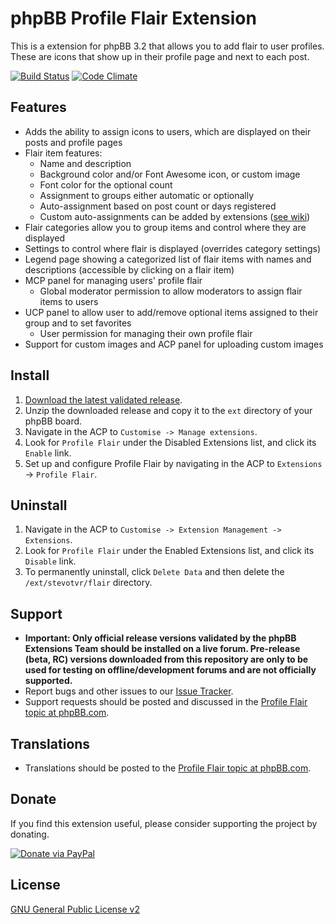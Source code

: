# phpBB Profile Flair Extension

This is a extension for phpBB 3.2 that allows you to add flair to user profiles. These are icons that show up in their profile page and next to each post.

[![Build Status](https://travis-ci.org/stevotvr/phpbb-flair.svg)](https://travis-ci.org/stevotvr/phpbb-flair)
[![Code Climate](https://codeclimate.com/github/stevotvr/phpbb-flair/badges/gpa.svg)](https://codeclimate.com/github/stevotvr/phpbb-flair)

## Features

* Adds the ability to assign icons to users, which are displayed on their posts and profile pages
* Flair item features:
    * Name and description
    * Background color and/or Font Awesome icon, or custom image
    * Font color for the optional count
    * Assignment to groups either automatic or optionally
    * Auto-assignment based on post count or days registered
    * Custom auto-assignments can be added by extensions ([see wiki](https://github.com/stevotvr/phpbb-flair/wiki/Custom-triggers))
* Flair categories allow you to group items and control where they are displayed
* Settings to control where flair is displayed (overrides category settings)
* Legend page showing a categorized list of flair items with names and descriptions (accessible by clicking on a flair item)
* MCP panel for managing users' profile flair
    * Global moderator permission to allow moderators to assign flair items to users
* UCP panel to allow user to add/remove optional items assigned to their group and to set favorites
    * User permission for managing their own profile flair
* Support for custom images and ACP panel for uploading custom images

## Install

1. [Download the latest validated release](https://www.phpbb.com/customise/db/extension/profile_flair/).
2. Unzip the downloaded release and copy it to the `ext` directory of your phpBB board.
3. Navigate in the ACP to `Customise -> Manage extensions`.
4. Look for `Profile Flair` under the Disabled Extensions list, and click its `Enable` link.
5. Set up and configure Profile Flair by navigating in the ACP to `Extensions` -> `Profile Flair`.

## Uninstall

1. Navigate in the ACP to `Customise -> Extension Management -> Extensions`.
2. Look for `Profile Flair` under the Enabled Extensions list, and click its `Disable` link.
3. To permanently uninstall, click `Delete Data` and then delete the `/ext/stevotvr/flair` directory.

## Support

* **Important: Only official release versions validated by the phpBB Extensions Team should be installed on a live forum. Pre-release (beta, RC) versions downloaded from this repository are only to be used for testing on offline/development forums and are not officially supported.**
* Report bugs and other issues to our [Issue Tracker](https://github.com/stevotvr/phpbb-flair/issues).
* Support requests should be posted and discussed in the [Profile Flair topic at phpBB.com](https://www.phpbb.com/customise/db/extension/profile_flair/support).

## Translations

* Translations should be posted to the [Profile Flair topic at phpBB.com](https://www.phpbb.com/customise/db/extension/profile_flair/support/topic/184956).

## Donate

If you find this extension useful, please consider supporting the project by donating.

[![Donate via PayPal](https://www.paypalobjects.com/en_US/i/btn/btn_donate_LG.gif)](https://www.paypal.com/cgi-bin/webscr?cmd=_s-xclick&hosted_button_id=2RWPKYQ98QT28)

## License
[GNU General Public License v2](http://opensource.org/licenses/GPL-2.0)
